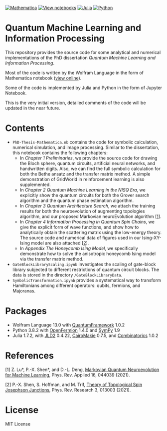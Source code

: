 [![Mathematica](https://img.shields.io/badge/Wolfram-Mathematica-DD1100?logo=wolfram-mathematica&logoColor=DD1100)](https://www.wolfram.com/mathematica/)
[![View notebooks](https://wolfr.am/HAAhzkRq)](https://wolfr.am/13p40iO9O)
[![Julia](https://img.shields.io/badge/Julia-1.7.2-9558B2?logo=julia)](https://julialang.org/)
[![Python](https://img.shields.io/badge/Python-3.8.2-3776AB?logo=python)](https://www.python.org/)

# Quantum Machine Learning and Information Processing

This repository provides the source code for some analytical and numerical implementations of the PhD dissertation *Quantum Machine Learning and Information Processing*.

Most of the code is written by the Wolfram Language in the form of Mathematica notebook ([view online](https://wolfr.am/13p40iO9O)).

Some of the code is implemented by Julia and Python in the form of Jupyter Notebook.

This is the very initial version, detailed comments of the code will be updated in the near future.

# Contents

- `PhD-Thesis-Mathematica.nb` contains the code for symbolic calculation, numerical simulation, and image processing. Similar to the dissertation, this notebook contains the following chapters:
  - In *Chapter 1 Preliminaries*, we provide the source code for drawing the Bloch sphere, quantum circuits, artificial neural networks, and handwritten digits. Also, we can find the full symbolic calculation for both the Bethe ansatz and the transfer matrix method. A simple demonstration of GridWorld in reinforcement learning is also supplemented.
  - In *Chapter 2 Quantum Machine Learning in the NISQ Era*, we explicitly show the quantum circuits for both the Grover search algorithm and the quantum phase estimation algorithm.
  - In *Chapter 3 Quantum Architecture Search*, we attach the training results for both the neuroevolution of augmenting topologies algorithm, and our proposed Markovian neuroEvolution algorithm [[1](#refer-anchor-1)].
  - In *Chapter 4 Information Processing in Quantum Spin Chains*, we give the explicit form of wave functions, and show how to analytically obtain the scattering matrix using the low-energy theory. The source code and numerical data of figures used in our Ising-XY-Ising model are also attached [[2](#refer-anchor-2)].
  - In *Appendix The Honeycomb Ising Model*, we specifically demonstrate how to solve the anisotropic honeycomb Ising model via the transfer matrix method.
- `GateBlockLibraryScaling.ipynb` investigates the scaling of gate-block library subjected to different restrictions of quantum circuit blocks. The data is stored in the directory `/GateBlockLibraryData`.
- `SymbolicTransformation.ipynb` provides a systematical way to transform Hamiltonians among different operators: qubits, fermions, and Majoranas.

# Packages

- Wolfram Language 13.0 with [QuantumFramework](https://resources.wolframcloud.com/PacletRepository/resources/Wolfram/QuantumFramework/) 1.0.2
- Python 3.8.2 with [OpenFermion](https://quantumai.google/openfermion) 1.4.0 and [SymPy](https://www.sympy.org/en/index.html) 1.9
- Julia 1.7.2, with [JLD2](https://github.com/JuliaIO/JLD2.jl) 0.4.22, [CairoMakie](https://makie.juliaplots.org/stable/documentation/backends/cairomakie/) 0.7.5, and [Combinatorics](https://github.com/JuliaMath/Combinatorics.jl) 1.0.2

# References

<div id="refer-anchor-1"></div> 

[1] Z. Lu*, P.-X. Shen*, and D.-L. Deng, [Markovian Quantum Neuroevolution for Machine Learning](https://link.aps.org/doi/10.1103/PhysRevApplied.16.044039), Phys. Rev. Applied 16, 044039 (2021).

<div id="refer-anchor-2"></div>

[2] P.-X. Shen, S. Hoffman, and M. Trif, [Theory of Topological Spin Josephson Junctions](https://link.aps.org/doi/10.1103/PhysRevResearch.3.013003), Phys. Rev. Research 3, 013003 (2021).

# License

MIT License